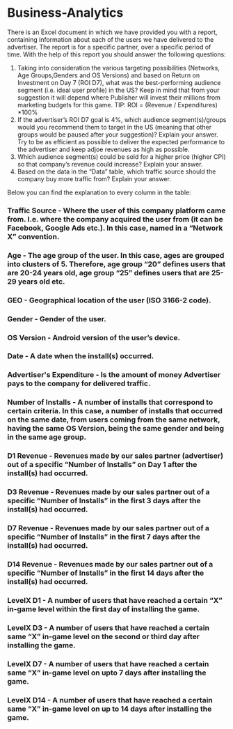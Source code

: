 # Business-Analytics
There is an Excel document in which we have provided you with a report, containing information about each of the users we have delivered to the advertiser. The report is for a specific partner, over a specific period of time. With the help of this report you should answer the following questions:

1. Taking into consideration the various targeting possibilities (Networks, Age Groups,Genders and OS Versions) and based on Return on Investment on Day 7 (ROI D7), what was the best-performing audience segment (i.e. ideal user profile) in the US? Keep in mind that from your suggestion it will depend where Publisher will invest their millions from marketing budgets for this game.
TIP: ROI = (Revenue / Expenditures) *100%
2. If the advertiser’s ROI D7 goal is 4%, which audience segment(s)/groups would you recommend them to target in the US (meaning that other groups would be paused after your suggestion)? Explain your answer. Try to be as efficient as possible to deliver the expected performance to the advertiser and keep adjoe revenues as high
as possible.
3. Which audience segment(s) could be sold for a higher price (higher CPI) so that company’s revenue could increase? Explain your answer.
4. Based on the data in the “Data” table, which traffic source should the company buy more traffic from? Explain your answer.

Below you can find the explanation to every column in the table:
### Traffic Source - Where the user of this company platform came from. I.e. where the company acquired the user from (it can be Facebook, Google Ads etc.). In this case, named in a “Network X” convention.
### Age - The age group of the user. In this case, ages are grouped into clusters of 5. Therefore, age group “20” defines users that are 20-24 years old, age group “25” defines users that are 25-29 years old etc.
### GEO - Geographical location of the user (ISO 3166-2 code).
### Gender - Gender of the user.
### OS Version - Android version of the user’s device.
### Date - A date when the install(s) occurred.
### Advertiser's Expenditure - Is the amount of money Advertiser pays to the company for delivered traffic.
### Number of Installs - A number of installs that correspond to certain criteria. In this case, a number of installs that occurred on the same date, from users coming from the same network, having the same OS Version, being the same gender and being in the same age group.
### D1 Revenue - Revenues made by our sales partner (advertiser) out of a specific “Number of Installs” on Day 1 after the install(s) had occurred.
### D3 Revenue - Revenues made by our sales partner out of a specific “Number of Installs” in the first 3 days after the install(s) had occurred.
### D7 Revenue - Revenues made by our sales partner out of a specific “Number of Installs” in the first 7 days after the install(s) had occurred.
### D14 Revenue - Revenues made by our sales partner out of a specific “Number of Installs” in the first 14 days after the install(s) had occurred.
### LevelX D1 - A number of users that have reached a certain “X” in-game level within the first day of installing the game.
### LevelX D3 - A number of users that have reached a certain same “X” in-game level on the second or third day after installing the game.
### LevelX D7 - A number of users that have reached a certain same “X” in-game level on upto 7 days after installing the game.
### LevelX D14 - A number of users that have reached a certain same “X” in-game level on up to 14 days after installing the game.
